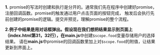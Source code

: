 **1.** promise的写法时创建和执行是分开的。通常我们先在程序中创建好promise，注册回调函数。promise的触发通过用户点击页面的按钮完成，
触发后会执行先前创建的promise的逻辑。提交并预览，理解promise的整个流程。

**2.**例子中结果是用对话框弹出。假设现在我们想把结果显示到页面上（**index.html**第31，32行），在**main.js**中创建`$scope.food`变量存储用户的选择结果。
请在**main.js**中promise的回调函数里加上对`$scope.food`的附值，让结果更新到界面上。